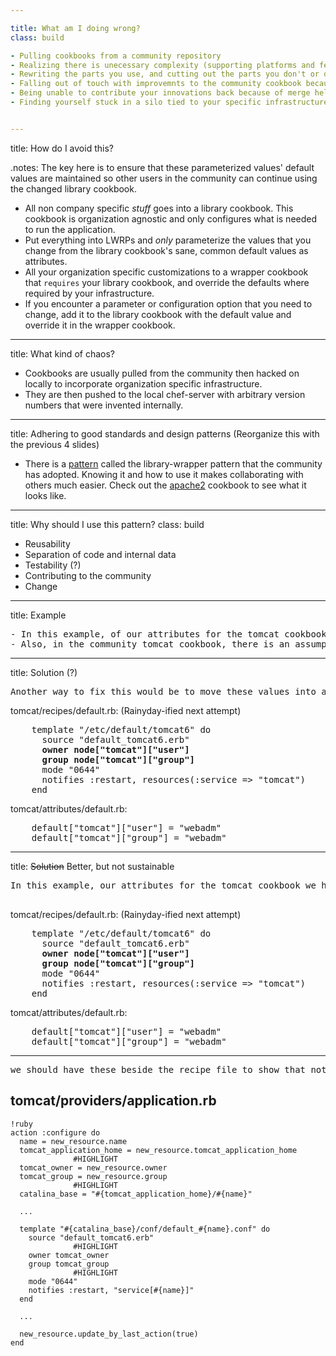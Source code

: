 ```yaml
---

title: What am I doing wrong?
class: build

- Pulling cookbooks from a community repository
- Realizing there is unecessary complexity (supporting platforms and features your org does not use or care about)
- Rewriting the parts you use, and cutting out the parts you don't or don't understand
- Falling out of touch with improvemnts to the community cookbook because you have entered merge hell
- Being unable to contribute your innovations back because of merge hell
- Finding yourself stuck in a silo tied to your specific infrastructure


--- 
```


title: How do I avoid this?

.notes: The key here is to ensure that these parameterized values' default values are maintained so other users in the community can continue using the changed library cookbook.

- All non company specific *stuff* goes into a library cookbook. This cookbook is organization agnostic and only configures what is needed to run the application. 
- Put everything into LWRPs and *only* parameterize the values that you change from the library cookbook's sane, common default values as attributes.
- All your organization specific customizations to a wrapper cookbook that `requires` your library cookbook, and override the defaults where required by your infrastructure. 
- If you encounter a parameter or configuration option that you need to change, add it to the library cookbook with the default value and override it in the wrapper cookbook. 

---

title: What kind of chaos?

- Cookbooks are usually pulled from the community then hacked on locally to incorporate organization specific infrastructure.
- They are then pushed to the local chef-server with arbitrary version numbers that were invented internally. 

---


title: Adhering to good standards and design patterns (Reorganize this with the previous 4 slides)

- There is a [pattern](http://devopsanywhere.blogspot.com/2012/11/how-to-write-reusable-chef-cookbooks.html) called the library-wrapper pattern that the community has adopted. Knowing it and how to use it makes collaborating with others much easier. Check out the [apache2](http://github.com/opscode-cookbooks/apache2) cookbook to see what it looks like.

---

title: Why should I use this pattern?
class: build

- Reusability
- Separation of code and internal data
- Testability (?)
- Contributing to the community
- Change

---

title: Example

<pre class="note">
- In this example, of our attributes for the tomcat cookbook we have coupled our version of the community tomcat cookbook to our particular infrastructure. We have made an incorrect assumption that nagios will be used on every instance of tomcat. By doing this, we have effectively prevented ourselves from confidently updating to later revisions of the community cookbook and from contributing our developments back to the community.
- Also, in the community tomcat cookbook, there is an assumption that the tomcat configuration file should be owned by root. This directly violates RainyDay Inc.'s security policies and guidelines. 
</pre>

---

title: Solution (?)

<pre class="note">
Another way to fix this would be to move these values into attributes that can be overridden externally.
</pre>

tomcat/recipes/default.rb: (Rainyday-ified next attempt)
<pre class="prettyprint" data-lang="ruby">
    template "/etc/default/tomcat6" do
      source "default_tomcat6.erb" <b>
      owner node["tomcat"]["user"]
      group node["tomcat"]["group"] </b>
      mode "0644"
      notifies :restart, resources(:service => "tomcat")
    end
</pre>

tomcat/attributes/default.rb:
<pre class="prettyprint" data-lang="ruby">
    default["tomcat"]["user"] = "webadm"
    default["tomcat"]["group"] = "webadm"
</pre>
      
---

title: <del>Solution</del> Better, but not sustainable

<pre class="note">
In this example, our attributes for the tomcat cookbook we have coupled our version of the community tomcat cookbook to our particular infrastructure. We have made an incorrect assumption that nagios will be used on every instance of tomcat. By doing this, we have effectively prevented ourselves from confidently updating to later revisions of the community cookbook and from contributing our developments back to the community.

</pre>

tomcat/recipes/default.rb: (Rainyday-ified next attempt)
<pre class="prettyprint" data-lang="ruby">
    template "/etc/default/tomcat6" do
      source "default_tomcat6.erb" <b>
      owner node["tomcat"]["user"]
      group node["tomcat"]["group"] </b>
      mode "0644"
      notifies :restart, resources(:service => "tomcat")
    end
</pre>

tomcat/attributes/default.rb:
<pre class="prettyprint" data-lang="ruby">
    default["tomcat"]["user"] = "webadm"
    default["tomcat"]["group"] = "webadm"
</pre>
      
---



<pre class="note">
we should have these beside the recipe file to show that nothing have changed except for variables, owner and group.
</pre>
## tomcat/providers/application.rb
    !ruby
    action :configure do
      name = new_resource.name
      tomcat_application_home = new_resource.tomcat_application_home
                  #HIGHLIGHT
      tomcat_owner = new_resource.owner
      tomcat_group = new_resource.group
                  #HIGHLIGHT
      catalina_base = "#{tomcat_application_home}/#{name}"
    
      ...
    
      template "#{catalina_base}/conf/default_#{name}.conf" do
        source "default_tomcat6.erb"
                  #HIGHLIGHT
        owner tomcat_owner
        group tomcat_group
                  #HIGHLIGHT
        mode "0644"
        notifies :restart, "service[#{name}]"
      end
    
      ...
    
      new_resource.update_by_last_action(true)
    end


